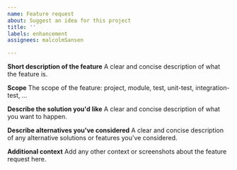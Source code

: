 ```yaml
---
name: Feature request
about: Suggest an idea for this project
title: ''
labels: enhancement
assignees: malcolmSansen

---
```


**Short description of the feature**
A clear and concise description of what the feature is.

**Scope**
The scope of the feature: project, module, test, unit-test, integration-test, ...

**Describe the solution you'd like**
A clear and concise description of what you want to happen.

**Describe alternatives you've considered**
A clear and concise description of any alternative solutions or features you've considered.

**Additional context**
Add any other context or screenshots about the feature request here.
